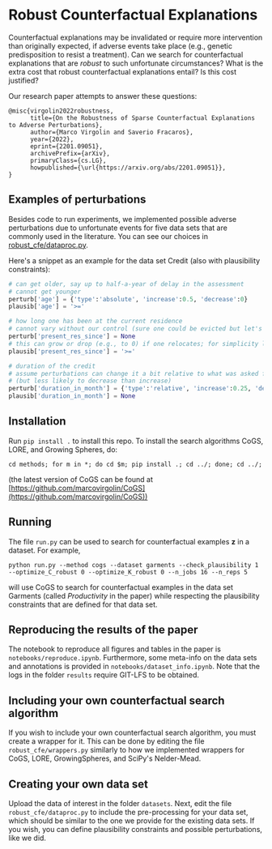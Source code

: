 # Robust Counterfactual Explanations
Counterfactual explanations may be invalidated or require more intervention than originally expected, if adverse events take place (e.g., genetic predisposition to resist a treatment).
Can we search for counterfactual explanations that are *robust* to such unfortunate circumstances?
What is the extra cost that robust counterfactual explanations entail?
Is this cost justified?

Our research paper attempts to answer these questions:
```
@misc{virgolin2022robustness,
      title={On the Robustness of Sparse Counterfactual Explanations to Adverse Perturbations}, 
      author={Marco Virgolin and Saverio Fracaros},
      year={2022},
      eprint={2201.09051},
      archivePrefix={arXiv},
      primaryClass={cs.LG},
      howpublished={\url{https://arxiv.org/abs/2201.09051}},
}
```

## Examples of perturbations
Besides code to run experiments, we implemented possible adverse perturbations due to unfortunate events for five data sets that are commonly used in the literature.
You can see our choices in [robust_cfe/dataproc.py](robust_cfe/dataproc.py).

Here's a snippet as an example for the data set Credit (also with plausibility constraints):

```python
# can get older, say up to half-a-year of delay in the assessment
# cannot get younger
perturb['age'] = {'type':'absolute', 'increase':0.5, 'decrease':0}   
plausib['age'] = '>='

# how long one has been at the current residence
# cannot vary without our control (sure one could be evicted but let's assume that's extremely rare)
perturb['present_res_since'] = None 
# this can grow or drop (e.g., to 0) if one relocates; for simplicity let's just assume that one does not change residence (hence >=)
plausib['present_res_since'] = '>=' 

# duration of the credit
# assume perturbations can change it a bit relative to what was asked for
# (but less likely to decrease than increase)
perturb['duration_in_month'] = {'type':'relative', 'increase':0.25, 'decrease':0.05} 
plausib['duration_in_month'] = None 
```


## Installation
Run `pip install .` to install this repo. 
To install the search algorithms CoGS, LORE, and Growing Spheres, do:
```
cd methods; for m in *; do cd $m; pip install .; cd ../; done; cd ../;
```
(the latest version of CoGS can be found at [https://github.com/marcovirgolin/CoGS](https://github.com/marcovirgolin/CoGS))

## Running 
The file `run.py` can be used to search for counterfactual examples $\mathbf{z}$ in a dataset.
For example, 
```
python run.py --method cogs --dataset garments --check_plausibility 1 --optimize_C_robust 0 --optimize_K_robust 0 --n_jobs 16 --n_reps 5
```
will use CoGS to search for counterfactual examples in the data set Garments (called *Productivity* in the paper) while respecting the plausibility constraints that are defined for that data set.

## Reproducing the results of the paper
The notebook to reproduce all figures and tables in the paper is `notebooks/reproduce.ipynb`. Furthermore, some meta-info on the data sets and annotations is provided in `notebooks/dataset_info.ipynb`.
Note that the logs in the folder `results` require GIT-LFS to be obtained.

## Including your own counterfactual search algorithm
If you wish to include your own counterfactual search algorithm, you must create a wrapper for it. 
This can be done by editing the file `robust_cfe/wrappers.py` similarly to how we implemented wrappers for CoGS, LORE, GrowingSpheres, and SciPy's Nelder-Mead.

## Creating your own data set
Upload the data of interest in the folder `datasets`.
Next, edit the file `robust_cfe/dataproc.py` to include the pre-processing for your data set, which should be similar to the one we provide for the existing data sets.
If you wish, you can define plausibility constraints and possible perturbations, like we did.
